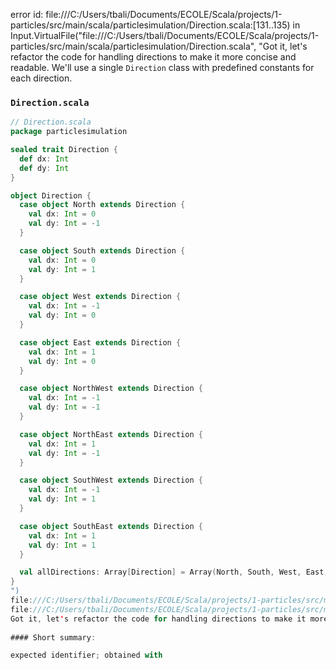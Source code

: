 error id: file:///C:/Users/tbali/Documents/ECOLE/Scala/projects/1-particles/src/main/scala/particlesimulation/Direction.scala:[131..135) in Input.VirtualFile("file:///C:/Users/tbali/Documents/ECOLE/Scala/projects/1-particles/src/main/scala/particlesimulation/Direction.scala", "Got it, let's refactor the code for handling directions to make it more concise and readable. We'll use a single `Direction` class with predefined constants for each direction.

### `Direction.scala`

```scala
// Direction.scala
package particlesimulation

sealed trait Direction {
  def dx: Int
  def dy: Int
}

object Direction {
  case object North extends Direction {
    val dx: Int = 0
    val dy: Int = -1
  }

  case object South extends Direction {
    val dx: Int = 0
    val dy: Int = 1
  }

  case object West extends Direction {
    val dx: Int = -1
    val dy: Int = 0
  }

  case object East extends Direction {
    val dx: Int = 1
    val dy: Int = 0
  }

  case object NorthWest extends Direction {
    val dx: Int = -1
    val dy: Int = -1
  }

  case object NorthEast extends Direction {
    val dx: Int = 1
    val dy: Int = -1
  }

  case object SouthWest extends Direction {
    val dx: Int = -1
    val dy: Int = 1
  }

  case object SouthEast extends Direction {
    val dx: Int = 1
    val dy: Int = 1
  }

  val allDirections: Array[Direction] = Array(North, South, West, East, NorthWest, NorthEast, SouthWest, SouthEast)
}
")
file:///C:/Users/tbali/Documents/ECOLE/Scala/projects/1-particles/src/main/scala/particlesimulation/Direction.scala
file:///C:/Users/tbali/Documents/ECOLE/Scala/projects/1-particles/src/main/scala/particlesimulation/Direction.scala:1: error: expected identifier; obtained with
Got it, let's refactor the code for handling directions to make it more concise and readable. We'll use a single `Direction` class with predefined constants for each direction.
                                                                                                                                   ^
#### Short summary: 

expected identifier; obtained with